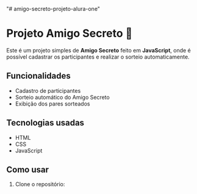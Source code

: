 "# amigo-secreto-projeto-alura-one" 
# Projeto Amigo Secreto 🎁

Este é um projeto simples de **Amigo Secreto** feito em **JavaScript**, onde é possível cadastrar os participantes e realizar o sorteio automaticamente.

## Funcionalidades
- Cadastro de participantes
- Sorteio automático do Amigo Secreto
- Exibição dos pares sorteados

## Tecnologias usadas
- HTML
- CSS
- JavaScript

## Como usar
1. Clone o repositório:
